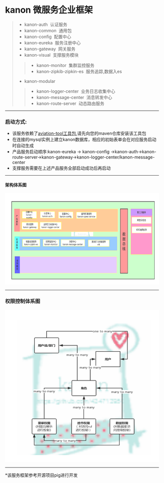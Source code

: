 # kanon 微服务企业框架
>* kanon-auth&nbsp;&nbsp;认证服务
>* kanon-common&nbsp;&nbsp;通用包
>* kanon-config&nbsp;&nbsp;配置中心
>* kanon-eureka&nbsp;&nbsp;服务注册中心
>* kanon-gateway&nbsp;&nbsp;网关服务
>* kanon-visual&nbsp;&nbsp;支撑服务模块
>>* kanon-monitor&nbsp;&nbsp;集群监控服务
>>* kanon-zipkib-zipkin-es&nbsp;&nbsp;服务追踪,数据入es
>* kanon-modular
>>* kanon-logger-center&nbsp;&nbsp;业务日志收集中心
>>* kanon-message-center&nbsp;&nbsp;消息转发中心
>>* kanon-route-server&nbsp;&nbsp;动态路由服务
---
 ### 启动方式:
 * 该服务依赖了[aviation-tool工具包](https://github.com/434713950/aviation-tool.git),请先向您的maven仓库安装该工具包
 * 在连接的mysql实例上建立kanon数据库，相应的初始表单会在对应服务启动时自动生成
 * 产品服务启动顺序:kanon-eureka -> kanon-config ->kanon-auth->kanon-route-server->kanon-gateway->kanon-logger-center/kanon-message-center
 * 支撑服务需要在上述产品服务全部启动成功后再启动
---
#### 架构体系图
<img src="src/image/kanon_framework.jpg" width=100% height="300">

---
### 权限控制体系图
<img src="src/image/auth.jpg" width=100% height="500">

---

*该服务框架参考开源项目pig进行开发
